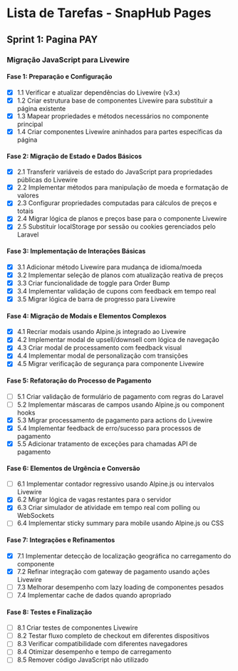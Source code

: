 # Lista de Tarefas - SnapHub Pages

## Sprint 1: Pagina PAY

### Migração JavaScript para Livewire

#### Fase 1: Preparação e Configuração
- [X] 1.1 Verificar e atualizar dependências do Livewire (v3.x)
- [X] 1.2 Criar estrutura base de componentes Livewire para substituir a página existente
- [X] 1.3 Mapear propriedades e métodos necessários no componente principal
- [X] 1.4 Criar componentes Livewire aninhados para partes específicas da página

#### Fase 2: Migração de Estado e Dados Básicos
- [X] 2.1 Transferir variáveis de estado do JavaScript para propriedades públicas do Livewire
- [X] 2.2 Implementar métodos para manipulação de moeda e formatação de valores
- [X] 2.3 Configurar propriedades computadas para cálculos de preços e totais
- [X] 2.4 Migrar lógica de planos e preços base para o componente Livewire
- [X] 2.5 Substituir localStorage por sessão ou cookies gerenciados pelo Laravel

#### Fase 3: Implementação de Interações Básicas
- [X] 3.1 Adicionar método Livewire para mudança de idioma/moeda
- [X] 3.2 Implementar seleção de planos com atualização reativa de preços
- [X] 3.3 Criar funcionalidade de toggle para Order Bump
- [X] 3.4 Implementar validação de cupons com feedback em tempo real
- [X] 3.5 Migrar lógica de barra de progresso para Livewire

#### Fase 4: Migração de Modais e Elementos Complexos
- [X] 4.1 Recriar modais usando Alpine.js integrado ao Livewire
- [X] 4.2 Implementar modal de upsell/downsell com lógica de navegação
- [X] 4.3 Criar modal de processamento com feedback visual
- [X] 4.4 Implementar modal de personalização com transições
- [X] 4.5 Migrar verificação de segurança para componente Livewire

#### Fase 5: Refatoração do Processo de Pagamento
- [ ] 5.1 Criar validação de formulário de pagamento com regras do Laravel
- [ ] 5.2 Implementar máscaras de campos usando Alpine.js ou component hooks
- [X] 5.3 Migrar processamento de pagamento para actions do Livewire
- [X] 5.4 Implementar feedback de erro/sucesso para processos de pagamento
- [X] 5.5 Adicionar tratamento de exceções para chamadas API de pagamento

#### Fase 6: Elementos de Urgência e Conversão
- [ ] 6.1 Implementar contador regressivo usando Alpine.js ou intervalos Livewire
- [X] 6.2 Migrar lógica de vagas restantes para o servidor
- [X] 6.3 Criar simulador de atividade em tempo real com polling ou WebSockets
- [ ] 6.4 Implementar sticky summary para mobile usando Alpine.js ou CSS

#### Fase 7: Integrações e Refinamentos
- [X] 7.1 Implementar detecção de localização geográfica no carregamento do componente
- [X] 7.2 Refinar integração com gateway de pagamento usando ações Livewire
- [ ] 7.3 Melhorar desempenho com lazy loading de componentes pesados
- [ ] 7.4 Implementar cache de dados quando apropriado

#### Fase 8: Testes e Finalização
- [ ] 8.1 Criar testes de componentes Livewire
- [ ] 8.2 Testar fluxo completo de checkout em diferentes dispositivos
- [ ] 8.3 Verificar compatibilidade com diferentes navegadores
- [ ] 8.4 Otimizar desempenho e tempo de carregamento
- [ ] 8.5 Remover código JavaScript não utilizado
